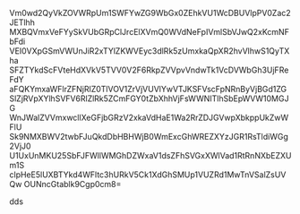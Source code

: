 Vm0wd2QyVkZOVWRpUm1SWFYwZG9WbGx0ZEhkVU1WcDBUVlpPV0Zac2JETlhh
MXBQVmxVeFYySkVUbGRpClJrcElXVmQ0WVdNeFpIVmlSbVJwQ2xKcmNFbFdi
VEI0VXpGSmVWUnJiR2xTYlZKWVEyc3dlRk5zUmxkaQpXR2hvVlhwS1QyTXha
SFZTYkdScFVteHdXVkV5TVV0V2F6RkpZVVpvVndwTk1VcDVWbGh3UjFReFdY
aFQKYmxaWFlrZFNjRlZ0TlVOV1ZrVjVUVlYwVTJKSFVscFpNRnByVjBGd1ZG
SlZjRVpXYlhSVFV6RlZlRk5ZCmFGY0tZbXhhVjFsWWNITlhSbEpWVW10MGJG
WnJWalZVVmxwcllXeGFjbGRzV2xkaVdHaE1Wa2RrZDJGVwpXbkppUkZwWFlU
Sk9NMXBWV2twbFJuQkdDbHBHWjB0WmExcGhWREZXYzJGR1RsTldiWGg2VjJ0
U1UxUnMKU25SbFJFWllWMGhDZWxaV1dsZFhSVGxXWlVad1RtRnNXbEZXUm1S
clpHeE5lUXBTYkd4WFltc3hURkV5Ck1XdGhSMUp1VUZRd1MwTnVSalZsUVQw
OUNncGtablk9Cgp0cm8=

dds